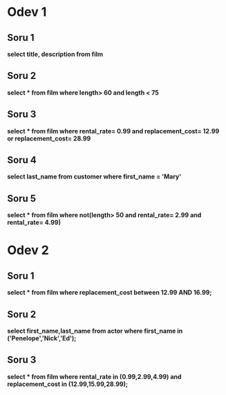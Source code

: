 # Odev 1

## Soru 1
**select title, description from film**

## Soru 2
**select * from film where length> 60 and length < 75**

## Soru 3
**select * from film where rental_rate= 0.99 and replacement_cost= 12.99 or replacement_cost= 28.99**

## Soru 4
**select last_name from customer where first_name = 'Mary'**

## Soru 5
**select * from film where not(length> 50 and rental_rate= 2.99 and rental_rate= 4.99)**



# Odev 2

## Soru 1
**select * from film where replacement_cost between 12.99 AND 16.99;**

## Soru 2
**select first_name,last_name from actor where first_name in ('Penelope','Nick','Ed');**

## Soru 3
**select * from film where rental_rate in (0.99,2.99,4.99) and replacement_cost in (12.99,15.99,28.99);**
